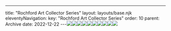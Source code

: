 ---
title: "Rochford Art Collector Series"
layout: layouts/base.njk
eleventyNavigation:
  key: "Rochford Art Collector Series"
  order: 10
  parent: Archive
date: 2022-12-22
---![](https://s3.eu-west-1.amazonaws.com/jessicaakerman.com/9+Living.png)![](https://s3.eu-west-1.amazonaws.com/jessicaakerman.com/8+And.png)![](https://s3.eu-west-1.amazonaws.com/jessicaakerman.com/7+Working.png)![](https://s3.eu-west-1.amazonaws.com/jessicaakerman.com/6+Of.png)![](https://s3.eu-west-1.amazonaws.com/jessicaakerman.com/5+Standards.png)![](https://s3.eu-west-1.amazonaws.com/jessicaakerman.com/4+Your.png)![](https://s3.eu-west-1.amazonaws.com/jessicaakerman.com/3+Change.png)![](https://s3.eu-west-1.amazonaws.com/jessicaakerman.com/2+To.png)![](https://s3.eu-west-1.amazonaws.com/jessicaakerman.com/1+Start.png)![](https://s3.eu-west-1.amazonaws.com/jessicaakerman.com/StartToChangeYourStandardsOfWorkingAndLiving(RochfordArtCollectorSeries)_21.0x8.1_DigitalPrintOnCard.jpg)